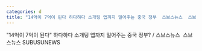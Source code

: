 ```yaml
---
categories: d
title: "14억이 7억이 된다 하다하다 소개팅 앱까지 밀어주는 중국 정부  스브스뉴스  스브스뉴스 SUBUSUNEWS"
---
```

"14억이 7억이 된다" 하다하다 소개팅 앱까지 밀어주는 중국 정부? / 스브스뉴스&nbsp;&nbsp;스브스뉴스 SUBUSUNEWS